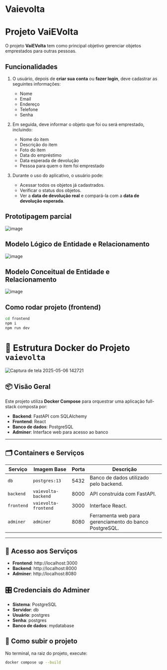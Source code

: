# Vaievolta

# Projeto VaiEVolta

O projeto **VaiEVolta** tem como principal objetivo gerenciar objetos emprestados para outras pessoas.

## Funcionalidades

1. O usuário, depois de **criar sua conta** ou **fazer login**, deve cadastrar as seguintes informações:
    - Nome
    - Email
    - Endereço
    - Telefone
    - Senha

2. Em seguida, deve informar o objeto que foi ou será emprestado, incluindo:
    - Nome do item
    - Descrição do item
    - Foto do item
    - Data do empréstimo
    - Data esperada de devolução
    - Pessoa para quem o item foi emprestado

3. Durante o uso do aplicativo, o usuário pode:
    - Acessar todos os objetos já cadastrados.
    - Verificar o status dos objetos.
    - Ver a **data de devolução real** e compará-la com a **data de devolução esperada**.
  
## Prototipagem parcial

![image](https://github.com/user-attachments/assets/6dbaf732-42c7-4a9f-9780-a45d6e25f4f3)

## Modelo Lógico de Entidade e Relacionamento

![image](https://github.com/user-attachments/assets/f89fb779-8d9f-490a-91d3-7bff843345a2)

## Modelo Conceitual de Entidade e Relacionamento

![image](https://github.com/user-attachments/assets/7cd8452e-2b8a-4470-8ab7-ad2b946ae9e4)

## Como rodar projeto (frontend)

```bash
cd frontend
npm i
npm run dev
```

# 🐳 Estrutura Docker do Projeto `vaievolta`

![Captura de tela 2025-05-06 142721](https://github.com/user-attachments/assets/cb86198a-f5d3-4f54-9a33-46b741c85c54)

## 📦 Visão Geral

Este projeto utiliza **Docker Compose** para orquestrar uma aplicação full-stack composta por:

- **Backend**: FastAPI com SQLAlchemy
- **Frontend**: React
- **Banco de dados**: PostgreSQL
- **Adminer**: Interface web para acesso ao banco

---

## 🗂️ Containers e Serviços

| Serviço    | Imagem Base        | Porta | Descrição                                                                 |
|------------|--------------------|-------|--------------------------------------------------------------------------|
| `db`       | `postgres:13`      | 5432  | Banco de dados utilizado pelo backend.                                   |
| `backend`  | `vaievolta-backend`| 8000  | API construída com FastAPI.                                              |
| `frontend` | `vaievolta-frontend`| 3000 | Interface React.                                                         |
| `adminer`  | `adminer`          | 8080  | Ferramenta web para gerenciamento do banco PostgreSQL.                   |

---

## 🔗 Acesso aos Serviços

- **Frontend**: http://localhost:3000
- **Backend**: http://localhost:8000
- **Adminer**: http://localhost:8080

## 🎛️ Credenciais do Adminer

- **Sistema**: PostgreSQL
- **Servidor**: db
- **Usuário**: postgres
- **Senha**: postgres
- **Banco de dados**: mydatabase

## 🚀 Como subir o projeto

No terminal, na raiz do projeto, execute:

```bash
docker compose up --build
```
